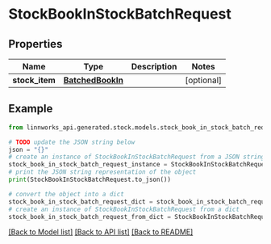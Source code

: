 # StockBookInStockBatchRequest


## Properties

Name | Type | Description | Notes
------------ | ------------- | ------------- | -------------
**stock_item** | [**BatchedBookIn**](BatchedBookIn.md) |  | [optional] 

## Example

```python
from linnworks_api.generated.stock.models.stock_book_in_stock_batch_request import StockBookInStockBatchRequest

# TODO update the JSON string below
json = "{}"
# create an instance of StockBookInStockBatchRequest from a JSON string
stock_book_in_stock_batch_request_instance = StockBookInStockBatchRequest.from_json(json)
# print the JSON string representation of the object
print(StockBookInStockBatchRequest.to_json())

# convert the object into a dict
stock_book_in_stock_batch_request_dict = stock_book_in_stock_batch_request_instance.to_dict()
# create an instance of StockBookInStockBatchRequest from a dict
stock_book_in_stock_batch_request_from_dict = StockBookInStockBatchRequest.from_dict(stock_book_in_stock_batch_request_dict)
```
[[Back to Model list]](../README.md#documentation-for-models) [[Back to API list]](../README.md#documentation-for-api-endpoints) [[Back to README]](../README.md)


